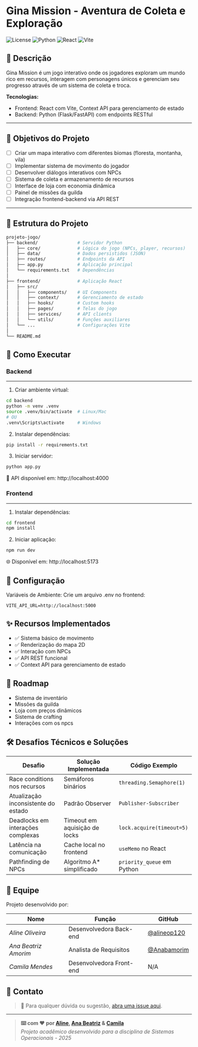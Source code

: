 # Gina Mission - Aventura de Coleta e Exploração

![License](https://img.shields.io/badge/license-MIT-blue.svg)
![Python](https://img.shields.io/badge/Python-3.9%2B-blue)
![React](https://img.shields.io/badge/React-18%2B-blue)
![Vite](https://img.shields.io/badge/Vite-4%2B-orange)

## 📖 Descrição

Gina Mission é um jogo interativo onde os jogadores exploram um mundo rico em recursos, interagem com personagens únicos e gerenciam seu progresso através de um sistema de coleta e troca.

**Tecnologias:**
- Frontend: React com Vite, Context API para gerenciamento de estado
- Backend: Python (Flask/FastAPI) com endpoints RESTful


---

## 🎯 Objetivos do Projeto

- [ ] Criar um mapa interativo com diferentes biomas (floresta, montanha, vila)
- [ ] Implementar sistema de movimento do jogador
- [ ] Desenvolver diálogos interativos com NPCs
- [ ] Sistema de coleta e armazenamento de recursos
- [ ] Interface de loja com economia dinâmica
- [ ] Painel de missões da guilda
- [ ] Integração frontend-backend via API REST

---

## 📂 Estrutura do Projeto

```bash
projeto-jogo/
├── backend/               # Servidor Python
│   ├── core/              # Lógica do jogo (NPCs, player, recursos)
│   ├── data/              # Dados persistidos (JSON)
│   ├── routes/            # Endpoints da API
│   ├── app.py             # Aplicação principal
│   └── requirements.txt   # Dependências
│
├── frontend/              # Aplicação React
│   ├── src/
│   │   ├── components/    # UI Components
│   │   ├── context/       # Gerenciamento de estado
│   │   ├── hooks/         # Custom hooks
│   │   ├── pages/         # Telas do jogo
│   │   ├── services/      # API clients
│   │   └── utils/         # Funções auxiliares
│   └── ...                # Configurações Vite
│
└── README.md
```

## 🚀 Como Executar 

### Backend 
---

1. Criar ambiente virtual:

```bash
cd backend
python -m venv .venv
source .venv/bin/activate  # Linux/Mac
# OU
.venv\Scripts\activate     # Windows
```

2. Instalar dependências:

```bash
pip install -r requirements.txt
```

3. Iniciar servidor:

```bash
python app.py
```
📌 API disponível em: http://localhost:4000

### Frontend

---

1. Instalar dependências:

```bash
cd frontend
npm install
```

2. Iniciar aplicação:

```bash
npm run dev
```

🌐 Disponível em: http://localhost:5173

## 🔧 Configuração

Variáveis de Ambiente: Crie um arquivo .env no frontend:

```env
VITE_API_URL=http://localhost:5000
```

## ✨ Recursos Implementados

* ✅ Sistema básico de movimento
* ✅ Renderização do mapa 2D
* ✅ Interação com NPCs
* ✅ API REST funcional
* ✅ Context API para gerenciamento de estado

## 📅 Roadmap

* Sistema de inventário
* Missões da guilda
* Loja com preços dinâmicos
* Sistema de crafting
* Interações com os npcs

## 🛠️ Desafios Técnicos e Soluções

| Desafio | Solução Implementada | Código Exemplo |
|---------|----------------------|----------------|
| Race conditions nos recursos | Semáforos binários | `threading.Semaphore(1)` |
| Atualização inconsistente do estado | Padrão Observer | `Publisher-Subscriber` |
| Deadlocks em interações complexas | Timeout em aquisição de locks | `lock.acquire(timeout=5)` |
| Latência na comunicação | Cache local no frontend | `useMemo` no React |
| Pathfinding de NPCs | Algoritmo A* simplificado | `priority_queue` em Python |

## 👥 Equipe

Projeto desenvolvido por:

| Nome                  | Função                     | GitHub                                       |
|-----------------------|----------------------------|----------------------------------------------|
| *Aline Oliveira*      | Desenvolvedora Back-end    | [@alineop120](https://github.com/alineop120) |
| *Ana Beatriz Amorim*  | Analista de Requisitos     | [@Anabamorim](https://github.com/Anabamorim) |
| *Camila Mendes*       | Desenvolvedora Front-end   | N/A                                          |

## 🤝 Contato

> 📌 Para qualquer dúvida ou sugestão, [abra uma issue aqui](https://github.com/alineop120/projeto-coleta-recursos-jogo/issues).

---

>**⌨️ com ❤️ por [Aline](https://github.com/alineop120), [Ana Beatriz](https://github.com/Anabamorim) & [Camila](https://github.com/)**  
_Projeto acadêmico desenvolvido para a disciplina de Sistemas Operacionais - 2025_